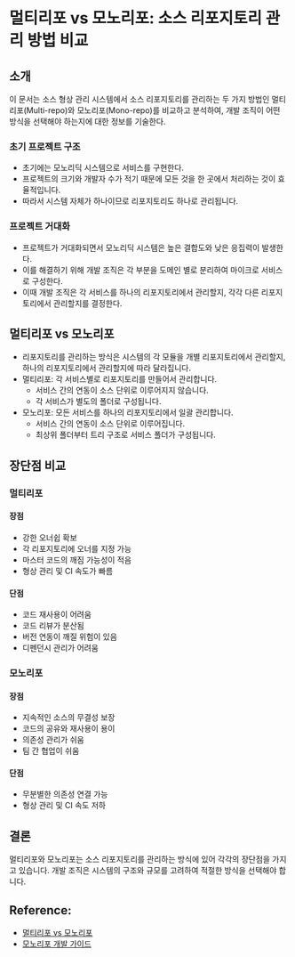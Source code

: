 # 멀티리포 vs 모노리포: 소스 리포지토리 관리 방법 비교

## 소개
이 문서는 소스 형상 관리 시스템에서 소스 리포지토리를 관리하는 두 가지 방법인 멀티리포(Multi-repo)와 모노리포(Mono-repo)를 비교하고 분석하여, 개발 조직이 어떤 방식을 선택해야 하는지에 대한 정보를 기술한다.

### 초기 프로젝트 구조
- 초기에는 모노리딕 시스템으로 서비스를 구현한다.
- 프로젝트의 크기와 개발자 수가 적기 때문에 모든 것을 한 곳에서 처리하는 것이 효율적입니다.
- 따라서 시스템 자체가 하나이므로 리포지토리도 하나로 관리됩니다.

### 프로젝트 거대화
- 프로젝트가 거대화되면서 모노리딕 시스템은 높은 결합도와 낮은 응집력이 발생한다.
- 이를 해결하기 위해 개발 조직은 각 부분을 도메인 별로 분리하여 마이크로 서비스로 구성한다.
- 이때 개발 조직은 각 서비스를 하나의 리포지토리에서 관리할지, 각각 다른 리포지토리에서 관리할지를 결정한다.

## 멀티리포 vs 모노리포
- 리포지토리를 관리하는 방식은 시스템의 각 모듈을 개별 리포지토리에서 관리할지, 하나의 리포지토리에서 관리할지에 따라 달라집니다.
- 멀티리포: 각 서비스별로 리포지토리를 만들어서 관리합니다.
  - 서비스 간의 연동이 소스 단위로 이루어지지 않습니다.
  - 각 서비스가 별도의 폴더로 구성됩니다.
- 모노리포: 모든 서비스를 하나의 리포지토리에서 일괄 관리합니다.
  - 서비스 간의 연동이 소스 단위로 이루어집니다.
  - 최상위 폴더부터 트리 구조로 서비스 폴더가 구성됩니다.

## 장단점 비교
### 멀티리포
#### 장점
- 강한 오너쉽 확보
- 각 리포지토리에 오너를 지정 가능
- 마스터 코드의 깨짐 가능성이 적음
- 형상 관리 및 CI 속도가 빠름

#### 단점
- 코드 재사용이 어려움
- 코드 리뷰가 분산됨
- 버전 연동이 깨질 위험이 있음
- 디펜던시 관리가 어려움

### 모노리포
#### 장점
- 지속적인 소스의 무결성 보장
- 코드의 공유와 재사용이 용이
- 의존성 관리가 쉬움
- 팀 간 협업이 쉬움

#### 단점
- 무분별한 의존성 연결 가능
- 형상 관리 및 CI 속도 저하

## 결론
멀티리포와 모노리포는 소스 리포지토리를 관리하는 방식에 있어 각각의 장단점을 가지고 있습니다. 개발 조직은 시스템의 구조와 규모를 고려하여 적절한 방식을 선택해야 합니다.


## Reference:
* [멀티리포 vs 모노리포](https://tech.buzzvil.com/handbook/multirepo-vs-monorepo/)
* [모노리포 개발 가이드](https://tech.buzzvil.com/handbook/workingflow-in-monorepo/)